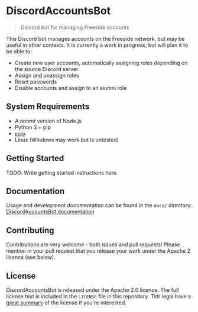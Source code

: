 # DiscordAccountsBot

> Discord bot for managing Freeside accounts

This Discord bot manages accounts on the Freeside network, but may be useful in other contexts. It is currently a work in progress, but will plan it to be able to:

 - Create new user accounts, automatically assigning roles depending on the source Discord server
 - Assign and unassign roles
 - Reset passwords
 - Disable accounts and assign to an alumni role


## System Requirements
 - A *recent* version of Node.js
 - Python 3 + pip
 - [`pipx`](https://pypi.org/project/pipx/)
 - Linux (Windows may work but is untested)


## Getting Started
TODO: Write getting started instructions here.


## Documentation
Usage and development documentation can be found in the `docs/` directory: [DiscordAccountsBot documentation](docs/)


## Contributing
Contributions are very welcome - both issues and pull requests! Please mention in your pull request that you release your work under the Apache 2 licence (see below).


## License
DiscordAccountsBot is released under the Apache 2.0 licence. The full license text is included in the `LICENSE` file in this repository. Tldr legal have a [great summary](https://tldrlegal.com/license/apache-license-2.0-(apache-2.0)) of the license if you're interested.
